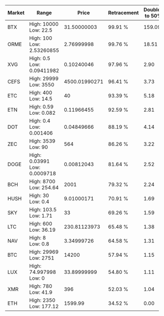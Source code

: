 | Market | Range | Price| Retracement | Doubles to 50% |
| --- | --- | --- | --- | --- |
| BTX | High: 10000<br />Low: 22.5 | 31.50000003 | 99.91 % | 159.09 |
| ORME | High: 100<br />Low: 2.53260855 | 2.76999998 | 99.76 % | 18.51 |
| XVG | High: 0.5<br />Low: 0.09411982 | 0.10240046 | 97.96 % | 2.90 |
| CEFS | High: 29999<br />Low: 3550 | 4500.01990271 | 96.41 % | 3.73 |
| ETC | High: 400<br />Low: 14.5 | 40 | 93.39 % | 5.18 |
| ETN | High: 0.59<br />Low: 0.082 | 0.11966455 | 92.59 % | 2.81 |
| DOT | High: 0.4<br />Low: 0.001406 | 0.04849666 | 88.19 % | 4.14 |
| ZEC | High: 3539<br />Low: 90 | 564 | 86.26 % | 3.22 |
| DOGE | High: 0.03991<br />Low: 0.0009718 | 0.00812043 | 81.64 % | 2.52 |
| BCH | High: 8700<br />Low: 254.64 | 2001 | 79.32 % | 2.24 |
| HUSH | High: 30<br />Low: 0.4 | 9.01000171 | 70.91 % | 1.69 |
| SKY | High: 103.5<br />Low: 1.71 | 33 | 69.26 % | 1.59 |
| LTC | High: 600<br />Low: 36.19 | 230.81123973 | 65.48 % | 1.38 |
| NAV | High: 8<br />Low: 0.8 | 3.34999726 | 64.58 % | 1.31 |
| BTC | High: 29969<br />Low: 2751 | 14200 | 57.94 % | 1.15 |
| LUX | High: 74.997998<br />Low: 0 | 33.89999999 | 54.80 % | 1.11 |
| XMR | High: 780<br />Low: 41.9 | 396 | 52.03 % | 1.04 |
| ETH | High: 2350<br />Low: 177.12 | 1599.99 | 34.52 % | 0.00 |
